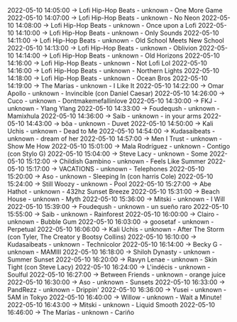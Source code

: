 2022-05-10 14:05:00 -> Lofi Hip-Hop Beats - unknown - One More Game
2022-05-10 14:07:00 -> Lofi Hip-Hop Beats - unknown - No Neon
2022-05-10 14:08:00 -> Lofi Hip-Hop Beats - unknown - Once upon a Lofi
2022-05-10 14:10:00 -> Lofi Hip-Hop Beats - unknown - Only Sounds
2022-05-10 14:11:00 -> Lofi Hip-Hop Beats - unknown - Old School Meets New School
2022-05-10 14:13:00 -> Lofi Hip-Hop Beats - unknown - Oblivion
2022-05-10 14:14:00 -> Lofi Hip-Hop Beats - unknown - Old Horizons
2022-05-10 14:16:00 -> Lofi Hip-Hop Beats - unknown - Not Lofi Lol
2022-05-10 14:16:00 -> Lofi Hip-Hop Beats - unknown - Northern Lights
2022-05-10 14:18:00 -> Lofi Hip-Hop Beats - unknown - Ocean Bros
2022-05-10 14:19:00 -> The Marías - unknown - I Like It
2022-05-10 14:22:00 -> Omar Apollo - unknown - Invincible (con Daniel Caesar)
2022-05-10 14:26:00 -> Cuco - unknown - Dontmakemefallinlove
2022-05-10 14:30:00 -> FKJ - unknown - Ylang Ylang
2022-05-10 14:33:00 -> Foudeqush - unknown - Mamixhula
2022-05-10 14:36:00 -> Saib - unknown - in your arms
2022-05-10 14:43:00 -> bôa - unknown - Duvet
2022-05-10 14:50:00 -> Kali Uchis - unknown - Dead to Me
2022-05-10 14:54:00 -> Kudasaibeats - unknown - dream of her
2022-05-10 14:57:00 -> Men I Trust - unknown - Show Me How
2022-05-10 15:01:00 -> Mala Rodríguez - unknown - Contigo (con Stylo G)
2022-05-10 15:04:00 -> Steve Lacy - unknown - Some
2022-05-10 15:12:00 -> Childish Gambino - unknown - Feels Like Summer
2022-05-10 15:17:00 -> VACATIONS - unknown - Telephones
2022-05-10 15:20:00 -> Aso - unknown - Sleeping In (con harris Cole)
2022-05-10 15:24:00 -> Still Woozy - unknown - Pool
2022-05-10 15:27:00 -> Abe Hathot - unknown - 432hz Sunset Breeze
2022-05-10 15:31:00 -> Beach House - unknown - Myth
2022-05-10 15:36:00 -> Mitski - unknown - I Will
2022-05-10 15:39:00 -> Foudeqush - unknown - un sueño raro
2022-05-10 15:55:00 -> Saib - unknown - Rainforest
2022-05-10 16:00:00 -> Clairo - unknown - Bubble Gum
2022-05-10 16:03:00 -> goosetaf - unknown - Perpetual
2022-05-10 16:06:00 -> Kali Uchis - unknown - After The Storm (con Tyler, The Creator y Bootsy Collins)
2022-05-10 16:10:00 -> Kudasaibeats - unknown - Technicolor
2022-05-10 16:14:00 -> Becky G - unknown - MAMIII
2022-05-10 16:18:00 -> Shiloh Dynasty - unknown - Summer Sunset
2022-05-10 16:20:00 -> Ravyn Lenae - unknown - Skin Tight (con Steve Lacy)
2022-05-10 16:24:00 -> L'indécis - unknown - Soulful
2022-05-10 16:27:00 -> Between Friends - unknown - orange juice
2022-05-10 16:30:00 -> Aso - unknown - Sunsets
2022-05-10 16:33:00 -> PandRezz - unknown - Drippin'
2022-05-10 16:36:00 -> Yusei - unknown - 5AM in Tokyo
2022-05-10 16:40:00 -> Willow - unknown - Wait a Minute!
2022-05-10 16:43:00 -> Mitski - unknown - Liquid Smooth
2022-05-10 16:46:00 -> The Marías - unknown - Cariño
